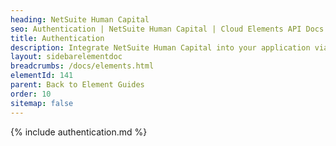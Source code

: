 ```yaml
---
heading: NetSuite Human Capital
seo: Authentication | NetSuite Human Capital | Cloud Elements API Docs
title: Authentication
description: Integrate NetSuite Human Capital into your application via the Cloud Elements APIs.
layout: sidebarelementdoc
breadcrumbs: /docs/elements.html
elementId: 141
parent: Back to Element Guides
order: 10
sitemap: false
---
```


{% include authentication.md %}
